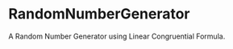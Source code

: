 RandomNumberGenerator
=====================

A Random Number Generator using Linear Congruential Formula.
